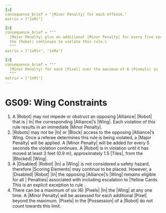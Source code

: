 ```yaml
---
[a]
consequence_brief = "|Minor Penalty| for each offense."
matrix = ["1xMi"]

[b]
consequence_brief = """
  |Major Penalty| plus an additional |Minor Penalty| for every five seconds \
  the |Robot| continues to violate this rule.\
  """
matrix = ["1xMi+", "1xMa"]

[d]
consequence_brief = """
  |Minor Penalty| for each |Pixel| over the maximum of 6 |Pixeuls| in |Wing|.\
  """
matrix = ["1xMi"]
---
```


# GS09: Wing Constraints

1. A |Robot| may not impede or obstruct an opposing |Alliance| |Robot| that is |
In| the corresponding |Alliance|’s |Wing|. Each violation of this rule results
in an immediate |Minor Penalty|.
2. |Robots| may not be |In| or |Block| access to the opposing |Alliance|’s Wing.
Once a referee determines this rule is being violated, a |Major Penalty| will
be applied. A |Minor Penalty| will be added for every 5 seconds the violation
continues. A |Robot| is in violation until it has moved at least 3 feet (0.9 m),
approximately 1.5 |Tiles|, from the |Blocked| |Wing|.
3. A |Disabled| |Robot| |In| a |Wing| is not considered a safety hazard,
therefore |Scoring Elements| may continue to be placed. However, a |Disabled|
|Robot| |In| the opposing |Alliance|’s |Wing| remains eligible for all |
Penalties| associated with <GS09> including escalation to |Yellow Cards. This is
an explicit exception to rule <G07>.
4. There can be a maximum of six (6) |Pixels| |In| the |Wing| at any one time. A
|Minor Penalty| will be assessed for each additional |Pixel| beyond the maximum.
|Pixels| in the |Possession| of a |Robot| do not count towards this limit.
